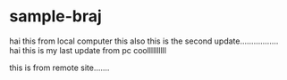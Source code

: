 # sample-braj
hai this from local computer
this also
this is the second update.................
hai this is my last update from pc coollllllllll


this is from remote site.......

